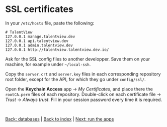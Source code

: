 # SSL certificates

In your `/etc/hosts` file, paste the following:
```
# TalentView
127.0.0.1 manage.talentview.dev
127.0.0.1 api.talentview.dev
127.0.0.1 admin.talentview.dev
127.0.0.1 http://talentview.talentview.dev.io/
```
Ask for the SSL config files to another developper. Save them on your machine, for example under `~/local-ssh`.

Copy the `server.crt` and `server.key` files in each corresponding repository root folder, except for the API, for which they go under `config/ssl/`.

Open the **Keychain Access** app &rarr; *My Certificates*, and place there the `rootCA.perm` files of each repository. Double-click on each certificate file &rarr; *Trust* &rarr; *Always trust*. Fill in your session password every time it is required.

&nbsp;

[Back: databases](./databases.md)  |  [Back to index](./index.md)  |  [Next: run the apps](./run.md)

